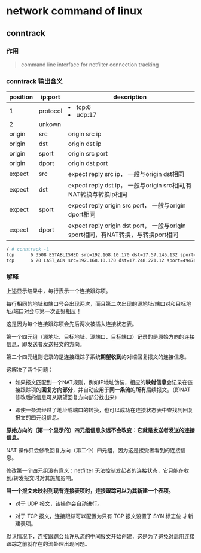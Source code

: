 # network command of linux

## conntrack

### 作用

> command line interface for netfilter connection tracking

### conntrack 输出含义

position |ip:port | description
-|-|-|
1 | protocol | <li>tcp:6 <li>udp:17
2 | unkown |
origin | src | origin src ip
origin | dst | origin dst ip
origin | sport | origin src port
origin | dport | origin dst port
expect | src | expect reply src ip， 一般与origin dst相同
expect | dst | expect reply dst ip， 一般与origin src相同,有NAT转换与转换ip相同
expect | sport | expect reply origin src port， 一般与origin dport相同
expect | dport | expect reply origin dst port， 一般与origin sport相同，有NAT转换，与转换port相同

```sh
/ # conntrack -L
tcp      6 3508 ESTABLISHED src=192.168.10.170 dst=17.57.145.132 sport=49417 dport=5223 src=17.57.145.132 dst=10.228.118.101 sport=5223 dport=49417 [ASSURED] mark=0 use=1
tcp      6 20 LAST_ACK src=192.168.10.170 dst=17.248.221.12 sport=49474 dport=443 src=17.248.221.12 dst=10.228.118.101 sport=443 dport=49474 [ASSURED] mark=0 use=1

```

### 解释

上述显示结果中，每行表示一个连接跟踪项。

每行相同的地址和端口号会出现两次，而且第二次出现的源地址/端口对和目标地址/端口对会与第一次正好相反！

这是因为每个连接跟踪项会先后两次被插入连接状态表。

第一个四元组（源地址、目标地址、源端口、目标端口）记录的是原始方向的连接信息，即发送者发送报文的方向。

第二个四元组则记录的是连接跟踪子系统**期望收到**的对端回复报文的连接信息。

这解决了两个问题：

- 如果报文匹配到一个NAT规则，例如IP地址伪装，相应的**映射信息**会记录在链接跟踪项的**回复方向部分**，并自动应用于**同一条流**的**所有**后续报文。（即NAT修改后的信息可从期望回复方向部分找出来）

- 即使一条流经过了地址或端口的转换，也可以成功在连接状态表中查找到回复报文的四元组信息。

**原始方向的（第一个显示的）四元组信息永远不会改变：它就是发送者发送的连接信息。**

NAT 操作只会修改回复方向（第二个）四元组，因为这是接受者看到的连接信息。

修改第一个四元组没有意义：netfilter 无法控制发起者的连接状态，它只能在收到/转发报文时对其施加影响。

**当一个报文未映射到现有连接表项时，连接跟踪可以为其新建一个表项。**

- 对于 UDP 报文，该操作会自动进行。

- 对于 TCP 报文，连接跟踪可以配置为只有 TCP 报文设置了 SYN 标志位 才新建表项。

 默认情况下，连接跟踪会允许从流的中间报文开始创建，这是为了避免对启用连接跟踪之前就存在的流处理出现问题。
